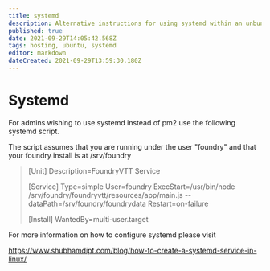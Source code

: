 ```yaml
---
title: systemd
description: Alternative instructions for using systemd within an unbuntu install
published: true
date: 2021-09-29T14:05:42.568Z
tags: hosting, ubuntu, systemd
editor: markdown
dateCreated: 2021-09-29T13:59:30.180Z
---
```


# Systemd
For admins wishing to use systemd instead of pm2 use the following systemd script.

The script assumes that you are running under the user "foundry" and that your foundry install is at /srv/foundry

> [Unit]
> Description=FoundryVTT Service
> 
> [Service]
> Type=simple
> User=foundry
> ExecStart=/usr/bin/node /srv/foundry/foundryvtt/resources/app/main.js --dataPath=/srv/foundry/foundrydata
> Restart=on-failure
> 
> [Install]
> WantedBy=multi-user.target

For more information on how to configure systemd please visit

https://www.shubhamdipt.com/blog/how-to-create-a-systemd-service-in-linux/
